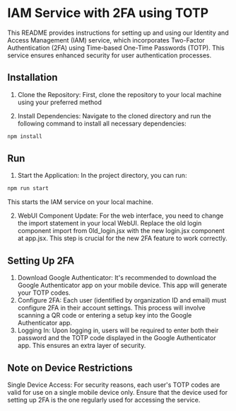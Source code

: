 # IAM Service with 2FA using TOTP

This README provides instructions for setting up and using our Identity and Access Management (IAM) service, which incorporates Two-Factor Authentication (2FA) using Time-based One-Time Passwords (TOTP). This service ensures enhanced security for user authentication processes.

## Installation

1. Clone the Repository: First, clone the repository to your local machine using your preferred method 

2. Install Dependencies: Navigate to the cloned directory and run the following command to install all necessary dependencies:

```bash
npm install
```

## Run
1. Start the Application: In the project directory, you can run:

```bash
npm run start

```
 This starts the IAM service on your local machine.

2. WebUI Component Update: For the web interface, you need to change the import statement in your local WebUI. Replace the old login component import from 0ld_login.jsx with the new login.jsx component at app.jsx. This step is crucial for the new 2FA feature to work correctly.

## Setting Up 2FA
1. Download Google Authenticator: It's recommended to download the Google Authenticator app on your mobile device. This app will generate your TOTP codes.
2. Configure 2FA: Each user (identified by organization ID and email) must configure 2FA in their account settings. This process will involve scanning a QR code or entering a setup key into the Google Authenticator app.
3. Logging In: Upon logging in, users will be required to enter both their password and the TOTP code displayed in the Google Authenticator app. This ensures an extra layer of security.

## Note on Device Restrictions

Single Device Access: For security reasons, each user's TOTP codes are valid for use on a single mobile device only. Ensure that the device used for setting up 2FA is the one regularly used for accessing the service.
